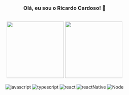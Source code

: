 <div align="center">
  
  ### Olá, eu sou o Ricardo Cardoso! 👋 

  <br/>

  <!-- [![LinkedIn](https://img.shields.io/badge/LinkedIn-0077B5?style=for-the-badge&logo=linkedin&logoColor=white)](https://www.linkedin.com/in/ricardocardoso90/) -->
  <!-- <a href="https://github.com/ricardocardoso90"> -->
  
  <img height="180em" src="https://github-readme-stats.vercel.app/api/top-langs/?username=ricardocardoso90&layout=compact&langs_count=7&theme=dracula"/>
  <img height="180em" src="https://github-readme-stats.vercel.app/api?username=ricardocardoso90&show_icons=true&theme=dracula&include_all_commits=true&count_private=true"/>

  <div style="display: inline_block"> <br/>
    <!-- <img style="align: center" alt="html5" src="https://img.shields.io/badge/HTML5-E34F26?style=for-the-badge&logo=html5&logoColor=white"/>
    <img style="align: center" alt="css3" src="https://img.shields.io/badge/CSS3-1572B6?style=for-the-badge&logo=css3&logoColor=white"/>
    <img style="align: center" alt="sass" src="https://img.shields.io/badge/Sass-CC6699?style=for-the-badge&logo=sass&logoColor=white"/> -->
    <img style="align: center" alt="javascript" src="https://img.shields.io/badge/JavaScript-323330?style=for-the-badge&logo=javascript&logoColor=F7DF1E"/>
    <img style="align: center" alt="typescript" src="https://img.shields.io/badge/TypeScript-007ACC?style=for-the-badge&logo=typescript&logoColor=white"/>
    <img style="align: center" alt="react" src="https://img.shields.io/badge/React-61DAFB.svg?style=for-the-badge&logo=React&logoColor=black"/>
    <img style="align: center" alt="reactNative" src="https://img.shields.io/badge/React_Native-20232A?style=for-the-badge&logo=react&logoColor=61DAFB"/>
    <img style="align: center" alt="Node" src="https://img.shields.io/badge/Node.js-5FA04E.svg?style=for-the-badge&logo=nodedotjs&logoColor=white"/>
  </div>
  
</div>
